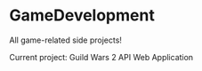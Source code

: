 # GameDevelopment
All game-related side projects!

Current project: Guild Wars 2 API Web Application 
